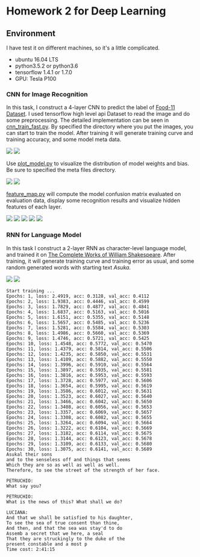 # Homework 2 for Deep Learning

## Environment

I have test it on different machines, so it's a little complicated.
* ubuntu 16.04 LTS
* python3.5.2 or python3.6
* tensorflow 1.4.1 or 1.7.0
* GPU: Tesla P100

### CNN for Image Recognition

In this task, I construct a 4-layer CNN to predict the label of [Food-11 Dataset](https://mmspg.epfl.ch/food-image-datasets).
I used tensorflow high level api Dataset to read the image and do some preprocessing.
The detailed implementation can be seen in [cnn_train_fast.py](cnn_train_fast.py).
By specified the directory where you put the images, you can start to train the model.
After training it will generate training curve and training accuracy, and some model meta data.

![](images/model2_curve.png)
![](images/model2_acc.png)

Use [plot_model.py](plot_model.py) to visualize the distribution of model weights and bias.
Be sure to specified the meta files directory.

![](images/conv_weights.png)
![](images/conv_bias.png)

[feature_map.py](feature_map.py) will compute the model confusion matrix evaluated on evaluation data, 
display some recognition results and visualize hidden features of each layer.

![](images/confusion%20matrix.png)
![](images/correct1.png)
![](images/correct1_conv1.png)
![](images/false1.png)
![](images/false1_conv1.png)

### RNN for Language Model

In this task I construct a 2-layer RNN as character-level language model, 
and trained it on [The Complete Works of William Shakespeare](http://shakespeare.mit.edu/works.html).
After training, it will generate training curve and training error as usual, and some random generated words with starting text _Asuka_.

![](images/lstm_Training%20curve.png)
![](images/lstm_Training%20error.png)

```
Start training ...
Epochs: 1, loss: 2.4919, acc: 0.3128, val_acc: 0.4112
Epochs: 2, loss: 1.9383, acc: 0.4446, val_acc: 0.4599
Epochs: 3, loss: 1.7829, acc: 0.4877, val_acc: 0.4841
Epochs: 4, loss: 1.6837, acc: 0.5163, val_acc: 0.5016
Epochs: 5, loss: 1.6151, acc: 0.5355, val_acc: 0.5148
Epochs: 6, loss: 1.5657, acc: 0.5485, val_acc: 0.5236
Epochs: 7, loss: 1.5281, acc: 0.5584, val_acc: 0.5303
Epochs: 8, loss: 1.4986, acc: 0.5660, val_acc: 0.5369
Epochs: 9, loss: 1.4746, acc: 0.5721, val_acc: 0.5425
Epochs: 10, loss: 1.4548, acc: 0.5772, val_acc: 0.5470
Epochs: 11, loss: 1.4379, acc: 0.5814, val_acc: 0.5506
Epochs: 12, loss: 1.4235, acc: 0.5850, val_acc: 0.5531
Epochs: 13, loss: 1.4109, acc: 0.5882, val_acc: 0.5550
Epochs: 14, loss: 1.3996, acc: 0.5910, val_acc: 0.5564
Epochs: 15, loss: 1.3897, acc: 0.5935, val_acc: 0.5581
Epochs: 16, loss: 1.3816, acc: 0.5953, val_acc: 0.5593
Epochs: 17, loss: 1.3728, acc: 0.5977, val_acc: 0.5606
Epochs: 18, loss: 1.3654, acc: 0.5995, val_acc: 0.5619
Epochs: 19, loss: 1.3586, acc: 0.6012, val_acc: 0.5631
Epochs: 20, loss: 1.3523, acc: 0.6027, val_acc: 0.5640
Epochs: 21, loss: 1.3466, acc: 0.6042, val_acc: 0.5650
Epochs: 22, loss: 1.3408, acc: 0.6056, val_acc: 0.5653
Epochs: 23, loss: 1.3357, acc: 0.6069, val_acc: 0.5657
Epochs: 24, loss: 1.3308, acc: 0.6082, val_acc: 0.5655
Epochs: 25, loss: 1.3264, acc: 0.6094, val_acc: 0.5664
Epochs: 26, loss: 1.3222, acc: 0.6104, val_acc: 0.5669
Epochs: 27, loss: 1.3182, acc: 0.6114, val_acc: 0.5675
Epochs: 28, loss: 1.3144, acc: 0.6123, val_acc: 0.5678
Epochs: 29, loss: 1.3109, acc: 0.6133, val_acc: 0.5680
Epochs: 30, loss: 1.3075, acc: 0.6141, val_acc: 0.5689
Asukal their sons
and to the senseless off and things that seems
Which they are so as well as well as well.
Therefore, to see the street of the strength of her face.

PETRUCHIO:
What say you?

PETRUCHIO:
What is the news of this? What shall we do?

LUCIANA:
And that we shall be satisfied to his daughter,
To see the sea of true consent than thine,
And then, and that the sea was stay'd to do
Assemb a secret that we here, a seal
That they are struckingly to the duke of the
present constable and a most p
Time cost: 2:41:15
```
